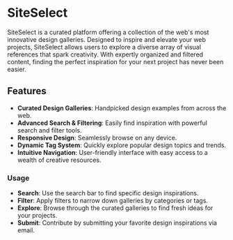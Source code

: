 # SiteSelect

SiteSelect is a curated platform offering a collection of the web's most innovative design galleries. Designed to inspire and elevate your web projects, SiteSelect allows users to explore a diverse array of visual references that spark creativity. With expertly organized and filtered content, finding the perfect inspiration for your next project has never been easier.

## Features

- **Curated Design Galleries**: Handpicked design examples from across the web.
- **Advanced Search & Filtering**: Easily find inspiration with powerful search and filter tools.
- **Responsive Design**: Seamlessly browse on any device.
- **Dynamic Tag System**: Quickly explore popular design topics and trends.
- **Intuitive Navigation**: User-friendly interface with easy access to a wealth of creative resources.

### Usage

- **Search**: Use the search bar to find specific design inspirations.
- **Filter**: Apply filters to narrow down galleries by categories or tags.
- **Explore**: Browse through the curated galleries to find fresh ideas for your projects.
- **Submit**: Contribute by submitting your favorite design inspirations via email.
                           
                      
                            

